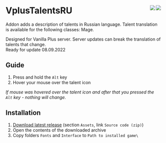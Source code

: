 # VplusTalentsRU <img align="right" src="https://img.shields.io/badge/license-MIT-brightgreen"> <img align="right" src="https://img.shields.io/github/v/release/GoodOldWoW/VplusTalentsRU?include_prereleases">

<!--
[![GitHub license](https://img.shields.io/github/license/GoodOldWoW/VplusTalentsRU)](LICENSE.md)
[![GitHub release tag](https://img.shields.io/github/v/release/GoodOldWoW/VplusTalentsRU?include_prereleases)](../../releases/latest)

[![GitHub license](https://img.shields.io/github/license/GoodOldWoW/VplusTalentsRU?style=flat-square)](LICENSE.md)
[![GitHub release tag](https://img.shields.io/github/v/release/GoodOldWoW/VplusTalentsRU?include_prereleases&style=flat-square)](../../releases/latest)
-->

Addon adds a description of talents in Russian language. Talent translation is available for the following classes: Mage.

Designed for Vanilla Plus server. Server updates can break the translation of talents that change.<br>
Ready for update 08.09.2022

## Guide
1. Press and hold the `Alt` key
2. Hover your mouse over the talent icon

*If mouse was hovered over the talent icon and after that you pressed the `Alt` key - nothing will change.*

## Installation
1. [Download latest release](../../releases/latest) (section `Assets`, link `Source code (zip)`)
1. Open the contents of the downloaded archive
1. Copy folders `Fonts` and `Interface` to `Path to installed game\`

